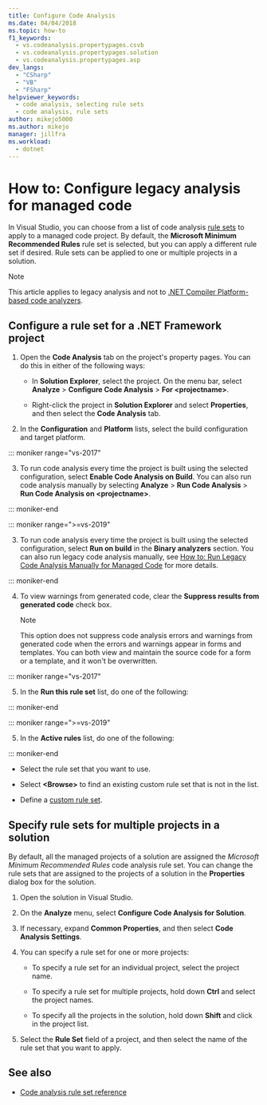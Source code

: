 ```yaml
---
title: Configure Code Analysis
ms.date: 04/04/2018
ms.topic: how-to
f1_keywords: 
  - vs.codeanalysis.propertypages.csvb
  - vs.codeanalysis.propertypages.solution
  - vs.codeanalysis.propertypages.asp
dev_langs:
  - "CSharp"
  - "VB"
  - "FSharp"
helpviewer_keywords: 
  - code analysis, selecting rule sets
  - code analysis, rule sets
author: mikejo5000
ms.author: mikejo
manager: jillfra
ms.workload: 
  - dotnet
---
```

# How to: Configure legacy analysis for managed code

In Visual Studio, you can choose from a list of code analysis [rule sets](../code-quality/rule-set-reference.md) to apply to a managed code project. By default, the **Microsoft Minimum Recommended Rules** rule set is selected, but you can apply a different rule set if desired. Rule sets can be applied to one or multiple projects in a solution.

> [!NOTE]
> This article applies to legacy analysis and not to [.NET Compiler Platform-based code analyzers](use-roslyn-analyzers.md).

## Configure a rule set for a .NET Framework project

1. Open the **Code Analysis** tab on the project's property pages. You can do this in either of the following ways:

   - In **Solution Explorer**, select the project. On the menu bar, select **Analyze** > **Configure Code Analysis** > **For \<projectname>**.

   - Right-click the project in **Solution Explorer** and select **Properties**, and then select the **Code Analysis** tab.

2. In the **Configuration** and **Platform** lists, select the build configuration and target platform.

::: moniker range="vs-2017"

3. To run code analysis every time the project is built using the selected configuration, select **Enable Code Analysis on Build**. You can also run code analysis manually by selecting **Analyze** > **Run Code Analysis** > **Run Code Analysis on \<projectname>**.

::: moniker-end

::: moniker range=">=vs-2019"

3. To run code analysis every time the project is built using the selected configuration, select **Run on build** in the **Binary analyzers** section. You can also run legacy code analysis manually, see [How to: Run Legacy Code Analysis Manually for Managed Code](how-to-run-legacy-code-analysis-manually-for-managed-code.md) for more details.

::: moniker-end

4. To view warnings from generated code, clear the **Suppress results from generated code** check box.

    > [!NOTE]
    > This option does not suppress code analysis errors and warnings from generated code when the errors and warnings appear in forms and templates. You can both view and maintain the source code for a form or a template, and it won't be overwritten.

::: moniker range="vs-2017"

5. In the **Run this rule set** list, do one of the following:

::: moniker-end

::: moniker range=">=vs-2019"

5. In the **Active rules** list, do one of the following:

::: moniker-end

   - Select the rule set that you want to use.

   - Select **\<Browse>** to find an existing custom rule set that is not in the list.

   - Define a [custom rule set](../code-quality/how-to-create-a-custom-rule-set.md).

## Specify rule sets for multiple projects in a solution

By default, all the managed projects of a solution are assigned the *Microsoft Minimum Recommended Rules* code analysis rule set. You can change the rule sets that are assigned to the projects of a solution in the **Properties** dialog box for the solution.

1. Open the solution in Visual Studio.

2. On the **Analyze** menu, select **Configure Code Analysis for Solution**.

3. If necessary, expand **Common Properties**, and then select **Code Analysis Settings**.

4. You can specify a rule set for one or more projects:

    - To specify a rule set for an individual project, select the project name.

    - To specify a rule set for multiple projects, hold down **Ctrl** and select the project names.

    - To specify all the projects in the solution, hold down **Shift** and click in the project list.

5. Select the **Rule Set** field of a project, and then select the name of the rule set that you want to apply.

## See also

- [Code analysis rule set reference](../code-quality/rule-set-reference.md)
